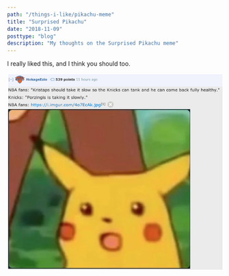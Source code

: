 ```yaml
---
path: "/things-i-like/pikachu-meme"
title: "Surprised Pikachu"
date: "2018-11-09"
posttype: "blog"
description: "My thoughts on the Surprised Pikachu meme"
---
```


I really liked this, and I think you should too.

![Surprised Pikachu meme](./meme.png "Surprised Pikachu meme")
